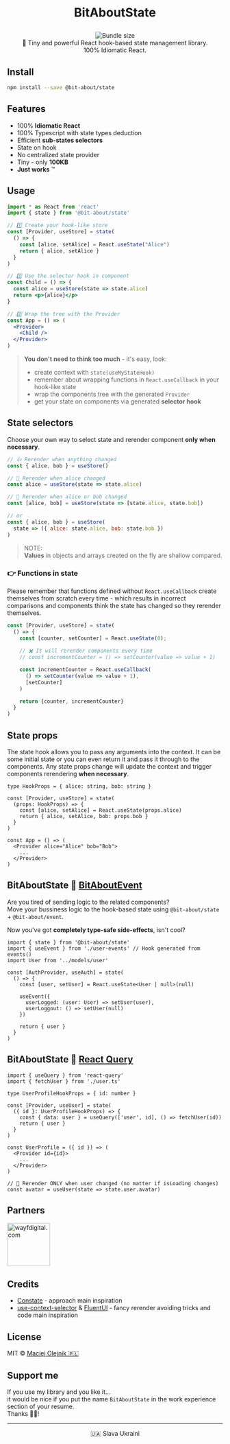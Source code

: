 # <p align="center">BitAboutState</p>
<p align="center">
<img alt="" src="https://user-images.githubusercontent.com/1496580/160495578-c4a54e53-7c5f-4bc3-9db3-a45c6ed45394.png" /><br/>
<a href="https://www.npmjs.com/package/@bit-about/state"><img alt="" src="https://img.shields.io/npm/v/@bit-about/state.svg" /></a>
<img alt="Bundle size" src="https://img.shields.io/bundlephobia/min/@bit-about/state?label=size" />
<a href="https://codecov.io/gh/bit-about/state"><img alt="" src="https://codecov.io/gh/bit-about/state/branch/main/graph/badge.svg?token=BuGi92VqnL" /></a>
<br />
🚀 Tiny and powerful React hook-based state management library.<br />
100% Idiomatic React.<br />
</p>

## Install

```bash
npm install --save @bit-about/state
```

## Features

- 100% **Idiomatic React**
- 100% Typescript with state types deduction
- Efficient **sub-states selectors**
- State on hook
- No centralized state provider
- Tiny - only **100KB**
- **Just works** ™

## Usage

```jsx
import * as React from 'react'
import { state } from '@bit-about/state'

// 1️⃣ Create your hook-like store
const [Provider, useStore] = state(
  () => {
    const [alice, setAlice] = React.useState("Alice")
    return { alice, setAlice }
  }
)

// 3️⃣ Use the selector hook in component
const Child = () => {
  const alice = useStore(state => state.alice)
  return <p>{alice}</p>
}

// 2️⃣ Wrap the tree with the Provider
const App = () => (
  <Provider>
    <Child />
  </Provider>
)
```

> **You don't need to think too much** - it's easy, look:<br />
> - create context with `state(useMyStateHook)`<br />
> - remember about wrapping functions in `React.useCallback` in your hook-like state<br />
> - wrap the components tree with the generated `Provider`<br />
> - get your state on components via generated **selector hook**

## State selectors
Choose your own way to select state and rerender component **only when necessary**.

```jsx
// 👍 Rerender when anything changed
const { alice, bob } = useStore()

// 💪 Rerender when alice changed
const alice = useStore(state => state.alice)

// 🤌 Rerender when alice or bob changed
const [alice, bob] = useStore(state => [state.alice, state.bob])

// or
const { alice, bob } = useStore( 
  state => ({ alice: state.alice, bob: state.bob }) 
)
```

> NOTE:<br />
> **Values** in objects and arrays created on the fly are shallow compared.

### 👉 Functions in state
Please remember that functions defined without `React.useCallback` create themselves from scratch every time - which results in incorrect comparisons and components think the state has changed so they rerender themselves.

```jsx
const [Provider, useStore] = state(
  () => {
    const [counter, setCounter] = React.useState(0);
   
    // ✖️ It will rerender components every time
    // const incrementCounter = () => setCounter(value => value + 1)

    const incrementCounter = React.useCallback(
      () => setCounter(value => value + 1),
      [setCounter]
    )

    return {counter, incrementCounter}
  }
)
```

## State props
The state hook allows you to pass any arguments into the context. It can be some initial state or you can even return it and pass it through to the components. Any state props change will update the context and trigger components rerendering **when necessary**.

```tsx
type HookProps = { alice: string, bob: string }

const [Provider, useStore] = state(
  (props: HookProps) => {
    const [alice, setAlice] = React.useState(props.alice)
    return { alice, setAlice, bob: props.bob }
  }
)

const App = () => (
  <Provider alice="Alice" bob="Bob">
    ...
  </Provider>
)
```

## BitAboutState 💛 [BitAboutEvent](https://github.com/bit-about/event)
Are you tired of sending logic to the related components?<br />
Move your bussiness logic to the hook-based state using `@bit-about/state` + `@bit-about/event`.<br />

Now you've got **completely type-safe side-effects**, isn't cool?

```tsx
import { state } from '@bit-about/state'
import { useEvent } from './user-events' // Hook generated from events()
import User from '../models/user'

const [AuthProvider, useAuth] = state(
  () => {
    const [user, setUser] = React.useState<User | null>(null)
    
    useEvent({
      userLogged: (user: User) => setUser(user),
      userLoggout: () => setUser(null)
    })
    
    return { user }
  }
)
```

## BitAboutState 💛 [React Query](https://github.com/tannerlinsley/react-query)

```tsx
import { useQuery } from 'react-query'
import { fetchUser } from './user.ts'

type UserProfileHookProps = { id: number }

const [Provider, useUser] = state(
  ({ id }: UserProfileHookProps) => {
    const { data: user } = useQuery(['user', id], () => fetchUser(id))
    return { user }
  }
)

const UserProfile = ({ id }) => (
  <Provider id={id}>
    ...
  </Provider>
)

// 🧠 Rerender ONLY when user changed (no matter if isLoading changes)
const avatar = useUser(state => state.user.avatar)
```

## Partners  
<a href="https://www.wayfdigital.com/"><img alt="wayfdigital.com" width="100" height="100" src="https://user-images.githubusercontent.com/1496580/161037415-0503f763-a60b-4d40-af9f-95d1304fa486.png"/></a>

## Credits
- [Constate](https://github.com/diegohaz/constate) - approach main inspiration
- [use-context-selector](https://github.com/dai-shi/use-context-selector) & [FluentUI](https://github.com/microsoft/fluentui) - fancy rerender avoiding tricks and code main inspiration

## License
MIT © [Maciej Olejnik 🇵🇱](https://github.com/Gareneye)

## Support me
If you use my library and you like it...<br />
it would be nice if you put the name `BitAboutState` in the work experience section of your resume.<br />
Thanks 🙇🏻! 

---
<p align="center">🇺🇦 Slava Ukraini</p>
